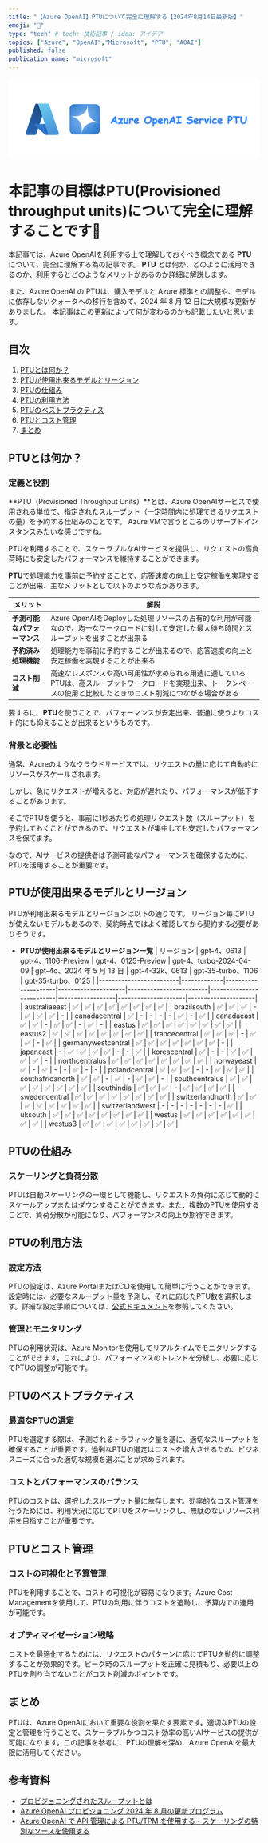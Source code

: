 ```yaml
---
title: "【Azure OpenAI】PTUについて完全に理解する【2024年8月14日最新版】"
emoji: "🚀"
type: "tech" # tech: 技術記事 / idea: アイデア
topics: ["Azure", "OpenAI","Microsoft", "PTU", "AOAI"]
published: false
publication_name: "microsoft"
---
```


![Azure](/images/azure_perfectly_understand_ptu/img1.png)

# 本記事の目標はPTU(Provisioned throughput units)について完全に理解することです🚀

本記事では、Azure OpenAIを利用する上で理解しておくべき概念である **PTU** について、完全に理解する為の記事です。
**PTU** とは何か、どのように活用できるのか、利用するとどのようなメリットがあるのか詳細に解説します。

また、Azure OpenAI の PTUは、購入モデルと Azure 標準との調整や、モデルに依存しないクォータへの移行を含めて、2024 年 8 月 12 日に大規模な更新がありました。
本記事はこの更新によって何が変わるのかも記載したいと思います。

## 目次

1. [PTUとは何か？](#ptuとは何か)
2. [PTUが使用出来るモデルとリージョン](#PTUが使用出来るモデルとリージョン)
3. [PTUの仕組み](#ptuの仕組み)
4. [PTUの利用方法](#ptuの利用方法)
5. [PTUのベストプラクティス](#ptuのベストプラクティス)
6. [PTUとコスト管理](#ptuとコスト管理)
7. [まとめ](#まとめ)

## PTUとは何か？

### 定義と役割

**PTU（Provisioned Throughput Units）**とは、Azure OpenAIサービスで使用される単位で、指定されたスループット（一定時間内に処理できるリクエストの量）を予約する仕組みのことです。
Azure VMで言うところのリザーブドインスタンスみたいな感じですね。

PTUを利用することで、スケーラブルなAIサービスを提供し、リクエストの高負荷時にも安定したパフォーマンスを維持することができます。

**PTU**で処理能力を事前に予約することで、応答速度の向上と安定稼働を実現することが出来、主なメリットとして以下のような点があります。


| メリット | 解説 |
| ---- | ---- |
| **予測可能なパフォーマンス** | Azure OpenAIをDeployした処理リソースの占有的な利用が可能なので、均一なワークロードに対して安定した最大待ち時間とスループットを出すことが出来る |
| **予約済み処理機能** | 処理能力を事前に予約することが出来るので、応答速度の向上と安定稼働を実現することが出来る |
| **コスト削減** | 高速なレスポンスや高い可用性が求められる用途に適しているPTUは、高スループットワークロードを実現出来、トークンベースの使用と比較したときのコスト削減につながる場合がある |


要するに、**PTU**を使うことで、パフォーマンスが安定出来、普通に使うよりコスト的にも抑えることが出来るというものです。


### 背景と必要性

通常、Azureのようなクラウドサービスでは、リクエストの量に応じて自動的にリソースがスケールされます。

しかし、急にリクエストが増えると、対応が遅れたり、パフォーマンスが低下することがあります。

そこでPTUを使うと、事前に1秒あたりの処理リクエスト数（スループット）を予約しておくことができるので、リクエストが集中しても安定したパフォーマンスを保てます。

なので、AIサービスの提供者は予測可能なパフォーマンスを確保するために、PTUを活用することが重要です。

## PTUが使用出来るモデルとリージョン

PTUが利用出来るモデルとリージョンは以下の通りです。
リージョン毎にPTUが使えないモデルもあるので、契約時点ではよく確認してから契約する必要がありそうです。

- **PTUが使用出来るモデルとリージョン一覧**
| リージョン              | gpt-4、0613 | gpt-4、1106-Preview | gpt-4、0125-Preview | gpt-4、turbo-2024-04-09 | gpt-4o、2024 年 5 月 13 日 | gpt-4-32k、0613 | gpt-35-turbo、1106 | gpt-35-turbo、0125 |
|-------------------------|-------------|---------------------|---------------------|-------------------------|--------------------------|------------------|---------------------|---------------------|
| australiaeast            | ✅          | ✅                  | ✅                  | ✅                      | ✅                       | ✅               | ✅                  | ✅                  |
| brazilsouth              | ✅          | ✅                  | ✅                  | -                       | ✅                       | ✅               | ✅                  | -                   |
| canadacentral            | ✅          | -                   | -                   | -                       | -                        | ✅               | -                   | ✅                  |
| canadaeast               | ✅          | ✅                  | -                   | ✅                      | ✅                       | -                | ✅                  | -                   |
| eastus                   | ✅          | ✅                  | ✅                  | ✅                      | ✅                       | ✅               | ✅                  | ✅                  |
| eastus2                  | ✅          | ✅                  | ✅                  | ✅                      | ✅                       | ✅               | ✅                  | ✅                  |
| francecentral            | ✅          | ✅                  | ✅                  | -                       | ✅                       | ✅               | -                   | ✅                  |
| germanywestcentral       | ✅          | ✅                  | ✅                  | ✅                      | ✅                       | ✅               | ✅                  | -                   |
| japaneast                | -           | ✅                  | ✅                  | ✅                      | ✅                       | -                | -                   | ✅                  |
| koreacentral             | ✅          | -                   | -                   | ✅                      | ✅                       | ✅               | ✅                  | -                   |
| northcentralus           | ✅          | ✅                  | ✅                  | ✅                      | ✅                       | ✅               | ✅                  | ✅                  |
| norwayeast               | ✅          | -                   | ✅                  | -                       | -                        | ✅               | -                   | -                   |
| polandcentral            | ✅          | ✅                  | ✅                  | -                       | -                        | ✅               | ✅                  | ✅                  |
| southafricanorth         | ✅          | ✅                  | -                   | ✅                      | -                        | ✅               | ✅                  | -                   |
| southcentralus           | ✅          | ✅                  | ✅                  | ✅                      | ✅                       | ✅               | ✅                  | ✅                  |
| southindia               | ✅          | ✅                  | ✅                  | -                       | ✅                       | ✅               | ✅                  | ✅                  |
| swedencentral            | ✅          | ✅                  | ✅                  | ✅                      | ✅                       | ✅               | ✅                  | ✅                  |
| switzerlandnorth         | ✅          | ✅                  | ✅                  | ✅                      | ✅                       | ✅               | ✅                  | ✅                  |
| switzerlandwest          | -           | -                   | -                   | -                       | -                        | -                | -                   | ✅                  |
| uksouth                  | ✅          | ✅                  | ✅                  | ✅                      | ✅                       | ✅               | ✅                  | ✅                  |
| westus                   | ✅          | ✅                  | ✅                  | ✅                      | ✅                       | ✅               | ✅                  | ✅                  |
| westus3                  | ✅          | ✅                  | ✅                  | ✅                      | ✅                       | ✅               | ✅                  | ✅                  |



## PTUの仕組み
### スケーリングと負荷分散

PTUは自動スケーリングの一環として機能し、リクエストの負荷に応じて動的にスケールアップまたはダウンすることができます。また、複数のPTUを使用することで、負荷分散が可能になり、パフォーマンスの向上が期待できます。

## PTUの利用方法

### 設定方法

PTUの設定は、Azure PortalまたはCLIを使用して簡単に行うことができます。設定時には、必要なスループット量を予測し、それに応じたPTU数を選択します。詳細な設定手順については、[公式ドキュメント](https://learn.microsoft.com/ja-jp/azure/ai-services/openai/concepts/provisioned-throughput)を参照してください。

### 管理とモニタリング

PTUの利用状況は、Azure Monitorを使用してリアルタイムでモニタリングすることができます。これにより、パフォーマンスのトレンドを分析し、必要に応じてPTUの調整が可能です。

## PTUのベストプラクティス

### 最適なPTUの選定

PTUを選定する際は、予測されるトラフィック量を基に、適切なスループットを確保することが重要です。過剰なPTUの選定はコストを増大させるため、ビジネスニーズに合った適切な規模を選ぶことが求められます。

### コストとパフォーマンスのバランス

PTUのコストは、選択したスループット量に依存します。効率的なコスト管理を行うためには、利用状況に応じてPTUをスケーリングし、無駄のないリソース利用を目指すことが重要です。

## PTUとコスト管理

### コストの可視化と予算管理

PTUを利用することで、コストの可視化が容易になります。Azure Cost Managementを使用して、PTUの利用に伴うコストを追跡し、予算内での運用が可能です。

### オプティマイゼーション戦略

コストを最適化するためには、リクエストのパターンに応じてPTUを動的に調整することが効果的です。ピーク時のスループットを正確に見積もり、必要以上のPTUを割り当てないことがコスト削減のポイントです。

## まとめ

PTUは、Azure OpenAIにおいて重要な役割を果たす要素です。適切なPTUの設定と管理を行うことで、スケーラブルかつコスト効率の高いAIサービスの提供が可能になります。この記事を参考に、PTUの理解を深め、Azure OpenAIを最大限に活用してください。

## 参考資料
- [プロビジョニングされたスループットとは](https://learn.microsoft.com/ja-jp/azure/ai-services/openai/concepts/provisioned-throughput) 
- [Azure OpenAI プロビジョニング 2024 年 8 月の更新プログラム](https://learn.microsoft.com/ja-jp/azure/ai-services/openai/concepts/provisioned-migration)
- [Azure OpenAI で API 管理による PTU/TPM を使用する - スケーリングの特別なソースを使用する](https://github.com/Azure/aoai-apim/blob/main/README.md)